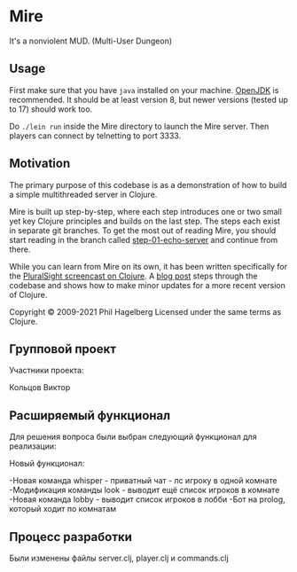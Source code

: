 # Mire

It's a nonviolent MUD. (Multi-User Dungeon)

## Usage

First make sure that you have `java` installed on your
machine. [OpenJDK](https://adoptopenjdk.net) is recommended. It should
be at least version 8, but newer versions (tested up to 17) should work too.

Do `./lein run` inside the Mire directory to launch the Mire
server. Then players can connect by telnetting to port 3333.

## Motivation

The primary purpose of this codebase is as a demonstration of how to
build a simple multithreaded server in Clojure.

Mire is built up step-by-step, where each step introduces one or two
small yet key Clojure principles and builds on the last step. The
steps each exist in separate git branches. To get the most out of
reading Mire, you should start reading in the branch called
[step-01-echo-server](http://github.com/technomancy/mire/tree/01-echo-server)
and continue from there.

While you can learn from Mire on its own, it has been written
specifically for the [PluralSight screencast on
Clojure](https://www.pluralsight.com/courses/functional-programming-clojure).
A [blog post](https://technomancy.us/136) steps through the codebase
and shows how to make minor updates for a more recent version of Clojure.

Copyright © 2009-2021 Phil Hagelberg
Licensed under the same terms as Clojure.

## Групповой проект

Участники проекта:

Кольцов Виктор

## Расширяемый функционал

Для решения вопроса были выбран следующий функционал для реализации:

Новый функционал:

-Новая команда whisper - приватный чат - лс игроку в одной комнате
-Модификация команды look - выводит ещё список игроков в комнате
-Новая команда lobby - выводит список игроков в лобби
-Бот на prolog, который ходит по комнатам

## Процесс разработки

Были изменены файлы server.clj, player.clj и commands.clj
